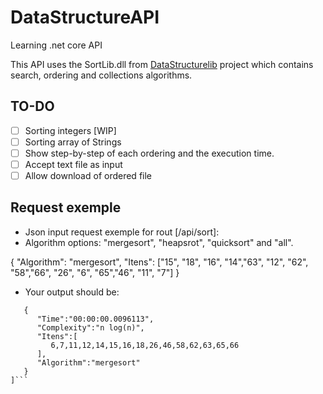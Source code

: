 # DataStructureAPI
Learning .net core API

This API uses the SortLib.dll from [DataStructurelib](https://github.com/Elaynne/DataStructureLib) project which contains search, ordering  and collections algorithms.

## TO-DO

* [ ] Sorting integers [WIP]
* [ ] Sorting array of Strings
* [ ] Show step-by-step of each ordering and the execution time.
* [ ] Accept text file as input
* [ ] Allow download of ordered file

## Request exemple
* Json input request exemple for rout [/api/sort]:
* Algorithm options: "mergesort", "heapsrot", "quicksort" and "all".

{
	"Algorithm": "mergesort",
	"Itens":
		["15", "18", "16", "14","63", "12", "62", "58","66", "26", "6", "65","46", "11", "7"]
}

* Your output should be:
```json[
   {
      "Time":"00:00:00.0096113",
      "Complexity":"n log(n)",
      "Itens":[
         6,7,11,12,14,15,16,18,26,46,58,62,63,65,66
      ],
      "Algorithm":"mergesort"
   }
]```
